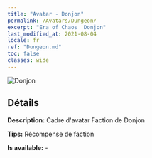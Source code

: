```yaml
---
title: "Avatar - Donjon"
permalink: /Avatars/Dungeon/
excerpt: "Era of Chaos  Donjon"
last_modified_at: 2021-08-04
locale: fr
ref: "Dungeon.md"
toc: false
classes: wide
---
```

 ![Donjon](/images/a/avatarFrame_45.png)

## Détails

 **Description:** Cadre d'avatar Faction de Donjon 

 **Tips:** Récompense de faction 

 **Is available:**  - 

